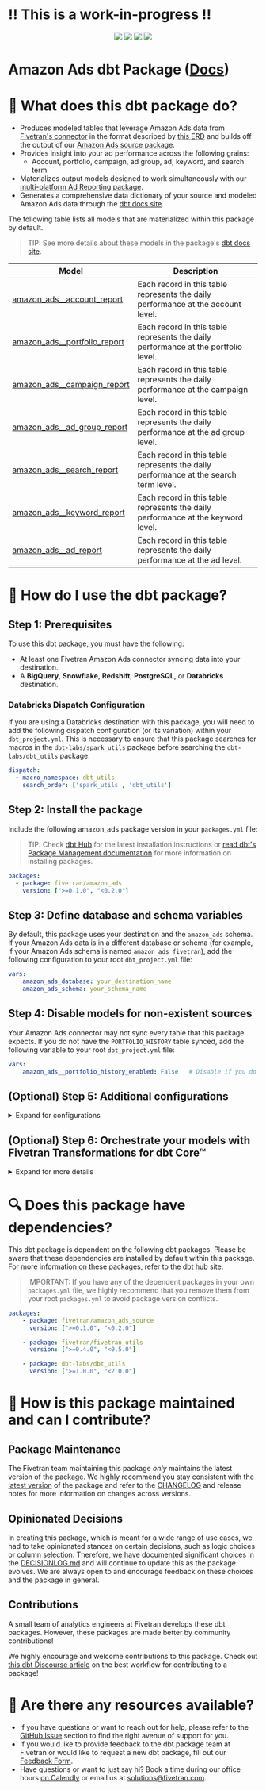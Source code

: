 # ‼️ This is a work-in-progress ‼️

<p align="center">
    <a alt="License"
        href="https://github.com/fivetran/dbt_amazon_ads/blob/main/LICENSE">
        <img src="https://img.shields.io/badge/License-Apache%202.0-blue.svg" /></a>
    <a alt="dbt-core">
        <img src="https://img.shields.io/badge/dbt_Core™_version->=1.3.0_<2.0.0-orange.svg" /></a>
    <a alt="Maintained?">
        <img src="https://img.shields.io/badge/Maintained%3F-yes-green.svg" /></a>
    <a alt="PRs">
        <img src="https://img.shields.io/badge/Contributions-welcome-blueviolet" /></a>
</p>

# Amazon Ads dbt Package ([Docs](https://fivetran.github.io/dbt_amazon_ads/))
# 📣 What does this dbt package do?
- Produces modeled tables that leverage Amazon Ads data from [Fivetran's connector](https://fivetran.com/docs/applications/amazon-ads) in the format described by [this ERD](https://fivetran.com/docs/applications/amazon-ads#schemainformation) and builds off the output of our [Amazon Ads source package](https://github.com/fivetran/dbt_amazon_ads_source).
- Provides insight into your ad performance across the following grains:
  - Account, portfolio, campaign, ad group, ad, keyword, and search term
- Materializes output models designed to work simultaneously with our [multi-platform Ad Reporting package](https://github.com/fivetran/dbt_ad_reporting).
- Generates a comprehensive data dictionary of your source and modeled Amazon Ads data through the [dbt docs site](https://fivetran.github.io/dbt_amazon_ads/).

The following table lists all models that are materialized within this package by default. 
> TIP: See more details about these models in the package's [dbt docs site](https://fivetran.github.io/dbt_amazon_ads/#!/overview?g_v=1&g_e=seeds).

| **Model**                | **Description**                                                                                                                                |
| ------------------------ | ---------------------------------------------------------------------------------------------------------------------------------------------- |
| [amazon_ads__account_report](https://fivetran.github.io/dbt_amazon_ads/#!/model/model.amazon_ads.amazon_ads__account_report)             | Each record in this table represents the daily performance at the account level. |
| [amazon_ads__portfolio_report](https://fivetran.github.io/dbt_amazon_ads/#!/model/model.amazon_ads.amazon_ads__portfolio_report)            | Each record in this table represents the daily performance at the portfolio level. |
| [amazon_ads__campaign_report](https://fivetran.github.io/dbt_amazon_ads/#!/model/model.amazon_ads.amazon_ads__campaign_report)            | Each record in this table represents the daily performance at the campaign level. |
| [amazon_ads__ad_group_report](https://fivetran.github.io/dbt_amazon_ads/#!/model/model.amazon_ads.amazon_ads__ad_group_report)            | Each record in this table represents the daily performance at the ad group level. |
| [amazon_ads__search_report](https://fivetran.github.io/dbt_amazon_ads/#!/model/model.amazon_ads.amazon_ads__search_report)            | Each record in this table represents the daily performance at the search term level. |
| [amazon_ads__keyword_report](https://fivetran.github.io/dbt_amazon_ads/#!/model/model.amazon_ads.amazon_ads__keyword_report)            | Each record in this table represents the daily performance at the keyword level. |
| [amazon_ads__ad_report](https://fivetran.github.io/dbt_amazon_ads/#!/model/model.amazon_ads.amazon_ads__ad_report)            | Each record in this table represents the daily performance at the ad level. 

# 🎯 How do I use the dbt package?
## Step 1: Prerequisites
To use this dbt package, you must have the following:

- At least one Fivetran Amazon Ads connector syncing data into your destination.
- A **BigQuery**, **Snowflake**, **Redshift**, **PostgreSQL**, or **Databricks** destination.

### Databricks Dispatch Configuration
If you are using a Databricks destination with this package, you will need to add the following dispatch configuration (or its variation) within your `dbt_project.yml`. This is necessary to ensure that this package searches for macros in the `dbt-labs/spark_utils` package before searching the `dbt-labs/dbt_utils` package.
```yml
dispatch:
  - macro_namespace: dbt_utils
    search_order: ['spark_utils', 'dbt_utils']
```

## Step 2: Install the package
Include the following amazon_ads package version in your `packages.yml` file:
> TIP: Check [dbt Hub](https://hub.getdbt.com/) for the latest installation instructions or [read dbt's Package Management documentation](https://docs.getdbt.com/docs/package-management) for more information on installing packages.
```yaml
packages:
  - package: fivetran/amazon_ads
    version: [">=0.1.0", "<0.2.0"]
```

## Step 3: Define database and schema variables
By default, this package uses your destination and the `amazon_ads` schema. If your Amazon Ads data is in a different database or schema (for example, if your Amazon Ads schema is named `amazon_ads_fivetran`), add the following configuration to your root `dbt_project.yml` file:

```yml
vars:
    amazon_ads_database: your_destination_name
    amazon_ads_schema: your_schema_name 
```

## Step 4: Disable models for non-existent sources
Your Amazon Ads connector may not sync every table that this package expects. If you do not have the `PORTFOLIO_HISTORY` table synced, add the following variable to your root `dbt_project.yml` file:

```yml
vars:
    amazon_ads__portfolio_history_enabled: False   # Disable if you do not have the portfolio table. Default is True.
```

## (Optional) Step 5: Additional configurations
<details><summary>Expand for configurations</summary>

### Passing Through Additional Metrics
By default, this package will select `clicks`, `impressions`, and `cost` from the source reporting tables to store into the staging models. If you would like to pass through additional metrics to the staging models, add the below configurations to your `dbt_project.yml` file. These variables allow the pass-through fields to be aliased (`alias`) if desired, but not required. Use the below format for declaring the respective pass-through variables:

> **Note** Ensure that you exercised due diligence when adding metrics to these models. The metrics added by default (clicks, impressions, and cost) have been vetted by the Fivetran team maintaining this package for accuracy. There are metrics included within the source reports, for example, metric averages, which may be inaccurately represented at the grain for reports created in this package. You want to ensure whichever metrics you pass through are indeed appropriate to aggregate at the respective reporting levels provided in this package.

```yml
vars:
    amazon_ads__campaign_passthrough_metrics: 
      - name: "new_custom_field"
        alias: "custom_field"
    amazon_ads__ad_group_passthrough_metrics:
      - name: "unique_string_field"
        alias: "field_id"
    amazon_ads__advertised_product_passthrough_metrics: 
      - name: "new_custom_field"
        alias: "custom_field"
      - name: "a_second_field"
    amazon_ads__targeting_keyword_passthrough_metrics:
      - name: "this_field"
    amazon_ads__search_term_ad_keyword_passthrough_metrics:
      - name: "unique_string_field"
        alias: "field_id"
```

### Changing the Build Schema
By default, this package will build the Amazon_ads staging models within a schema titled (<target_schema> + `amazon_ads_source`) in your destination. If this is not where you would like your Amazon Ads staging data to be written, add the following configuration to your root `dbt_project.yml` file:

```yml
models:
    amazon_ads_source:
      +schema: my_new_schema_name # leave blank for just the target_schema
    amazon_ads:
      +schema: my_new_schema_name # leave blank for just the target_schema
```

### Change the source table references
If an individual source table has a different name than the package expects, add the table name as it appears in your destination to the respective variable:

> IMPORTANT: See this project's [`dbt_project.yml`](https://github.com/fivetran/dbt_amazon_ads_source/blob/main/dbt_project.yml) variable declarations to see the expected names.

```yml
vars:
    amazon_ads_<default_source_table_name>_identifier: your_table_name 
```
</details>

## (Optional) Step 6: Orchestrate your models with Fivetran Transformations for dbt Core™    
<details><summary>Expand for more details</summary>

Fivetran offers the ability for you to orchestrate your dbt project through [Fivetran Transformations for dbt Core™](https://fivetran.com/docs/transformations/dbt). Learn how to set up your project for orchestration through Fivetran in our [Transformations for dbt Core setup guides](https://fivetran.com/docs/transformations/dbt#setupguide).

</details>

# 🔍 Does this package have dependencies?
This dbt package is dependent on the following dbt packages. Please be aware that these dependencies are installed by default within this package. For more information on these packages, refer to the [dbt hub](https://hub.getdbt.com/) site.
> IMPORTANT: If you have any of the dependent packages in your own `packages.yml` file, we highly recommend that you remove them from your root `packages.yml` to avoid package version conflicts.
    
```yml
packages:
    - package: fivetran/amazon_ads_source
      version: [">=0.1.0", "<0.2.0"]

    - package: fivetran/fivetran_utils
      version: [">=0.4.0", "<0.5.0"]

    - package: dbt-labs/dbt_utils
      version: [">=1.0.0", "<2.0.0"]
```
# 🙌 How is this package maintained and can I contribute?
## Package Maintenance
The Fivetran team maintaining this package _only_ maintains the latest version of the package. We highly recommend you stay consistent with the [latest version](https://hub.getdbt.com/fivetran/amazon_ads/latest/) of the package and refer to the [CHANGELOG](https://github.com/fivetran/dbt_amazon_ads/blob/main/CHANGELOG.md) and release notes for more information on changes across versions.

## Opinionated Decisions
In creating this package, which is meant for a wide range of use cases, we had to take opinionated stances on certain decisions, such as logic choices or column selection. Therefore, we have documented significant choices in the [DECISIONLOG.md](https://github.com/fivetran/dbt_amazon_ads/blob/main/DECISIONLOG.md) and will continue to update this as the package evolves. We are always open to and encourage feedback on these choices and the package in general.

## Contributions
A small team of analytics engineers at Fivetran develops these dbt packages. However, these packages are made better by community contributions! 

We highly encourage and welcome contributions to this package. Check out [this dbt Discourse article](https://discourse.getdbt.com/t/contributing-to-a-dbt-package/657) on the best workflow for contributing to a package!

# 🏪 Are there any resources available?
- If you have questions or want to reach out for help, please refer to the [GitHub Issue](https://github.com/fivetran/dbt_amazon_ads/issues/new/choose) section to find the right avenue of support for you.
- If you would like to provide feedback to the dbt package team at Fivetran or would like to request a new dbt package, fill out our [Feedback Form](https://www.surveymonkey.com/r/DQ7K7WW).
- Have questions or want to just say hi? Book a time during our office hours [on Calendly](https://calendly.com/fivetran-solutions-team/fivetran-solutions-team-office-hours) or email us at solutions@fivetran.com.
